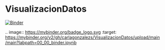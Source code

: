 # VisualizacionDatos

[![Binder](https://mybinder.org/badge_logo.svg)](https://mybinder.org/v2/gh/carlagonzalezs/VisualizacionDatos/upload/main/main?labpath=00_00_binder.ipynb)

.. image:: https://mybinder.org/badge_logo.svg
 :target: https://mybinder.org/v2/gh/carlagonzalezs/VisualizacionDatos/upload/main/main?labpath=00_00_binder.ipynb




